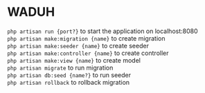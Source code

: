 # WADUH

`php artisan run {port?}` to start the application on localhost:8080 <br>
`php artisan make:migration {name}` to create migration <br>
`php artisan make:seeder {name}` to create seeder <br>
`php artisan make:controller {name}` to create controller <br>
`php artisan make:view {name}` to create model <br>
`php artisan migrate` to run migration <br>
`php artisan db:seed {name?}` to run seeder <br>
`php artisan rollback` to rollback migration <br>
